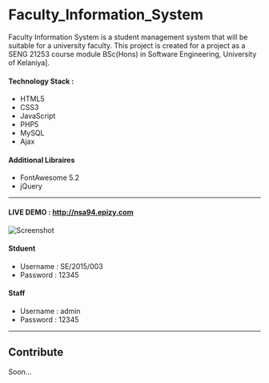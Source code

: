 # Faculty_Information_System
Faculty Information System is a student management system that will be suitable for a university faculty. This project is created for a project as a SENG 21253 course module BSc(Hons) in Software Engineering, University of Kelaniya].

#### Technology Stack :
  - HTML5
  - CSS3
  - JavaScript
  - PHP5
  - MySQL
  - Ajax
  
#### Additional Libraires
  - FontAwesome 5.2
  - jQuery
  
<hr>

#### LIVE DEMO : http://nsa94.epizy.com

![Screenshot](https://i.imgur.com/ItxGfWx.png)

#### Stduent
- Username : SE/2015/003
- Password : 12345

#### Staff
- Username : admin
- Password : 12345

<hr>

## Contribute

Soon...
